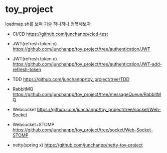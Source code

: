 # toy_project
loadmap.sh를 보며 기술 하나하나 정복해보자


- CI/CD https://github.com/junchanpp/cicd-test
- JWT(refresh token x) https://github.com/junchanpp/toy_project/tree/authentication/JWT
- JWT(refresh token o) https://github.com/junchanpp/toy_project/tree/authentication/JWT-add-refresh-token

- TDD https://github.com/junchanpp/toy_project/tree/TDD

- RabbitMQ https://github.com/junchanpp/toy_project/tree/messageQueue/RabbitMQ

- Websocket https://github.com/junchanpp/toy_project/tree/socket/Web-Socket
- Websocket+STOMP https://github.com/junchanpp/toy_project/tree/socket/Web-Socket-STOMP
- netty(spring x) https://github.com/junchanpp/netty-toy-project
